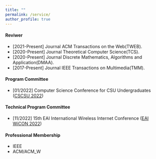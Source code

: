 ```yaml
---
title: ""
permalink: /service/
author_profile: true
---
```

#### Reviwer
<!-- * [2021-Present] Reviewer for the Journal ACM Transactions on Social Computing(TSC).-->
* [2021-Present] Journal ACM Transactions on the Web(TWEB).
* [2020-Present] Journal Theoretical Computer Science(TCS).
* [2020-Present] Journal Discrete Mathematics, Algorithms and Application(DMAA).
* [2017-Present] Journal IEEE Transactions on Multimedia(TMM).

#### Program Committee
* [01/2022] Computer Science Conference for CSU Undergraduates ([CSCSU 2022](https://cscsu-conference.github.io/))

#### Technical Program Committee
* [11/2022] 15th EAI International Wireless Internet Conference ([EAI WiCON 2022](https://wicon.eai-conferences.org/2022/))

#### Professional Membership
  * IEEE
  * ACM/ACM_W
